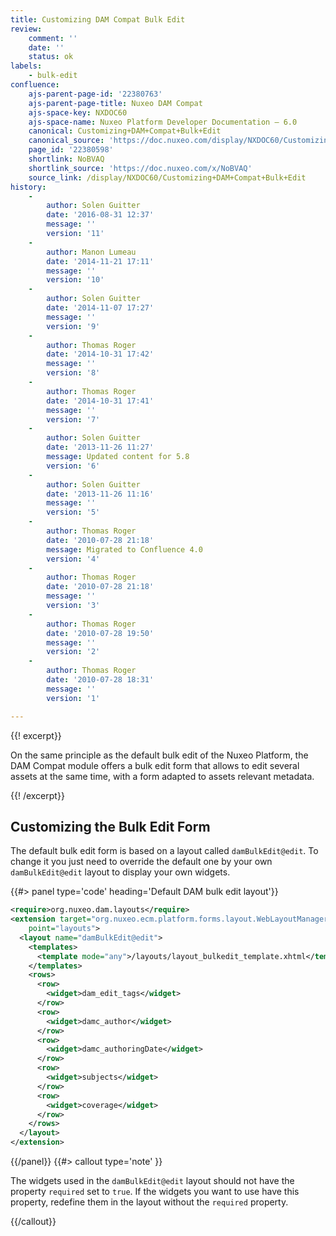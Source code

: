 ```yaml
---
title: Customizing DAM Compat Bulk Edit
review:
    comment: ''
    date: ''
    status: ok
labels:
    - bulk-edit
confluence:
    ajs-parent-page-id: '22380763'
    ajs-parent-page-title: Nuxeo DAM Compat
    ajs-space-key: NXDOC60
    ajs-space-name: Nuxeo Platform Developer Documentation — 6.0
    canonical: Customizing+DAM+Compat+Bulk+Edit
    canonical_source: 'https://doc.nuxeo.com/display/NXDOC60/Customizing+DAM+Compat+Bulk+Edit'
    page_id: '22380598'
    shortlink: NoBVAQ
    shortlink_source: 'https://doc.nuxeo.com/x/NoBVAQ'
    source_link: /display/NXDOC60/Customizing+DAM+Compat+Bulk+Edit
history:
    - 
        author: Solen Guitter
        date: '2016-08-31 12:37'
        message: ''
        version: '11'
    - 
        author: Manon Lumeau
        date: '2014-11-21 17:11'
        message: ''
        version: '10'
    - 
        author: Solen Guitter
        date: '2014-11-07 17:27'
        message: ''
        version: '9'
    - 
        author: Thomas Roger
        date: '2014-10-31 17:42'
        message: ''
        version: '8'
    - 
        author: Thomas Roger
        date: '2014-10-31 17:41'
        message: ''
        version: '7'
    - 
        author: Solen Guitter
        date: '2013-11-26 11:27'
        message: Updated content for 5.8
        version: '6'
    - 
        author: Solen Guitter
        date: '2013-11-26 11:16'
        message: ''
        version: '5'
    - 
        author: Thomas Roger
        date: '2010-07-28 21:18'
        message: Migrated to Confluence 4.0
        version: '4'
    - 
        author: Thomas Roger
        date: '2010-07-28 21:18'
        message: ''
        version: '3'
    - 
        author: Thomas Roger
        date: '2010-07-28 19:50'
        message: ''
        version: '2'
    - 
        author: Thomas Roger
        date: '2010-07-28 18:31'
        message: ''
        version: '1'

---
```

{{! excerpt}}

On the same principle as the default bulk edit of the Nuxeo Platform, the DAM Compat module offers a bulk edit form that allows to edit several assets at the same time, with a form adapted to assets relevant metadata.

{{! /excerpt}}

## Customizing the Bulk Edit Form

The default bulk edit form is based on a layout called `damBulkEdit@edit`. To change it you just need to override the default one by your own `damBulkEdit@edit` layout to display your own widgets.

{{#> panel type='code' heading='Default DAM bulk edit layout'}}

```xml
<require>org.nuxeo.dam.layouts</require>
<extension target="org.nuxeo.ecm.platform.forms.layout.WebLayoutManager"
    point="layouts">
  <layout name="damBulkEdit@edit">
    <templates>
      <template mode="any">/layouts/layout_bulkedit_template.xhtml</template>
    </templates>
    <rows>
      <row>
        <widget>dam_edit_tags</widget>
      </row>
      <row>
        <widget>damc_author</widget>
      </row>
      <row>
        <widget>damc_authoringDate</widget>
      </row>
      <row>
        <widget>subjects</widget>
      </row>
      <row>
        <widget>coverage</widget>
      </row>
    </rows>
  </layout>
</extension>

```

{{/panel}} {{#> callout type='note' }}

The widgets used in the&nbsp;`damBulkEdit@edit` layout should not have the property `required` set to `true`. If the widgets you want to use have this property, redefine them in the layout without the `required` property.

{{/callout}}